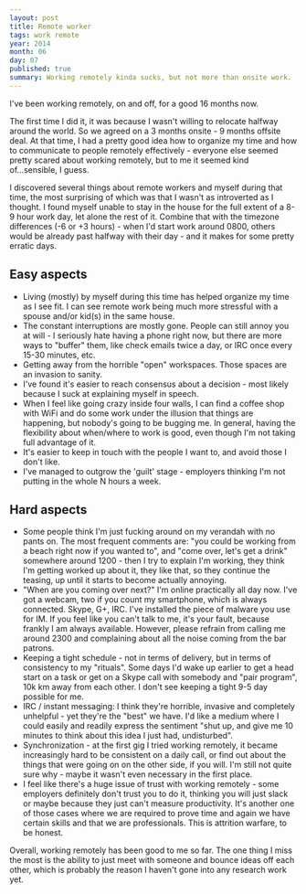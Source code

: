 ```yaml
---
layout: post
title: Remote worker
tags: work remote
year: 2014
month: 06
day: 07
published: true
summary: Working remotely kinda sucks, but not more than onsite work.
---
```

I've been working remotely, on and off, for a good 16 months now.

The first time I did it, it was because I wasn't willing to relocate halfway around the
world. So we agreed on a 3 months onsite - 9 months offsite deal. At that time, I had a
pretty good idea how to organize my time and how to communicate to people remotely
effectively - everyone else seemed pretty scared about working remotely, but to me it
seemed kind of...sensible, I guess.

I discovered several things about remote workers and myself during that time, the most
surprising of which was that I wasn't as introverted as I thought. I found myself unable
to stay in the house for the full extent of a 8-9 hour work day, let alone the rest of it.
Combine that with the timezone differences (-6 or +3 hours) - when I'd start work around
0800, others would be already past halfway with their day - and it makes for some pretty
erratic days.

## Easy aspects

* Living (mostly) by myself during this time has helped organize my time as I see fit. I
  can see remote work being much more stressful with a spouse and/or kid(s) in the same
  house.
* The constant interruptions are mostly gone. People can still annoy you at will -
  I seriously hate having a phone right now, but there are more ways to "buffer" them,
  like check emails twice a day, or IRC once every 15-30 minutes, etc.
* Getting away from the horrible "open" workspaces. Those spaces are an invasion to
  sanity.
* I've found it's easier to reach consensus about a decision - most likely because I suck
  at explaining myself in speech.
* When I feel like going crazy inside four walls, I can find a coffee shop with WiFi and
  do some work under the illusion that things are happening, but nobody's going to be
  bugging me. In general, having the flexibility about when/where to work is good, even
  though I'm not taking full advantage of it.
* It's easier to keep in touch with the people I want to, and avoid those I don't like.
* I've managed to outgrow the 'guilt' stage - employers thinking I'm not putting in the
  whole N hours a week.

## Hard aspects

* Some people think I'm just fucking around on my verandah with no pants on. The most
  frequent comments are: "you could be working from a beach right now if you wanted to",
  and "come over, let's get a drink" somewhere around 1200 - then I try to explain I'm
  working, they think I'm getting worked up about it, they like that, so they continue the
  teasing, up until it starts to become actually annoying.
* "When are you coming over next?" I'm online practically all day now. I've got a webcam,
  two if you count my smartphone, which is always connected. Skype, G+, IRC. I've
  installed the piece of malware you use for IM. If you feel like you can't talk to me,
  it's your fault, because frankly I am always available. However, please refrain from
  calling me around 2300 and complaining about all the noise coming from the bar patrons.
* Keeping a tight schedule - not in terms of delivery, but in terms of consistency to my
  "rituals". Some days I'd wake up earlier to get a head start on a task or get on a Skype
  call with somebody and "pair program", 10k km away from each other. I don't see keeping
  a tight 9-5 day possible for me.
* IRC / instant messaging: I think they're horrible, invasive and completely unhelpful -
  yet they're the "best" we have.
  I'd like a medium where I could easily and readily express the sentiment "shut up, and
  give me 10 minutes to think about this idea I just had, undisturbed".
* Synchronization - at the first gig I tried working remotely,  it became increasingly
  hard to be consistent on a daily call, or find out about the things that were going on
  on the other side, if you will. I'm still not quite sure why - maybe it wasn't even
  necessary in the first place.
* I feel like there's a huge issue of trust with working remotely - some employers
  definitely don't trust you to do it, thinking you will just slack or maybe because they
  just can't measure productivity. It's another one of those cases where we are required
  to prove time and again we have certain skills and that we are professionals. This is
  attrition warfare, to be honest.

Overall, working remotely has been good to me so far. The one thing I miss the most is the
ability to just meet with someone and bounce ideas off each other, which is probably the
reason I haven't gone into any research work yet.
